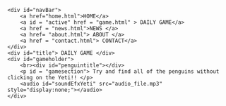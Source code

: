 
<!DOCTYPE html>
<html>
<head> 
    <title>DAILY GAME</title>
    <meta charset="utf-8">
    <link href="project.css" media="screen" rel="stylesheet" type="text/css"/>
    <script src="project.js"></script>
</head>
<body>

	<div id="navBar"> 
		<a href="home.html">HOME</a>
		<a id = "active" href = "game.html" > DAILY GAME</a>
		<a href = "news.html">NEWS </a> 
		<a href= "about.html"> ABOUT </a>
		<a href = "contact.html"> CONTACT</a>
	</div>
	<div id="title"> DAILY GAME </div> 
	<div id="gameholder">
		<br><div id="penguintitle"></div>
		<p id = "gamesection"> Try and find all of the penguins without clicking on the Yeti!! </p>
		<audio id="soundEfxYeti" src="audio_file.mp3" style="display:none;"></audio>
	</div>
</body>
</html>

